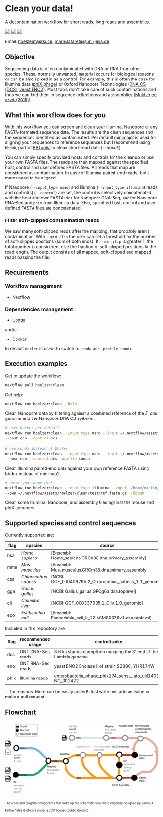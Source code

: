 # Clean your data!

A decontamination workflow for short reads, long reads and assemblies.

![](https://img.shields.io/badge/nextflow-19.10.0-brightgreen)
![](https://img.shields.io/badge/uses-docker-blue.svg)
![](https://img.shields.io/badge/uses-conda-yellow.svg)

Email: hoelzerm@rki.de, marie.lataretu@uni-jena.de

## Objective

Sequencing data is often contaminated with DNA or RNA from other species. These, normally unwanted, material occurs for biological reasons or can be also spiked in as a control. For example, this is often the case for Illumina data ([phiX phage](https://environmentalmicrobiome.biomedcentral.com/articles/10.1186/1944-3277-10-18)) or Oxford Nanopore
Technologies ([DNA CS (DCS)](https://assets.ctfassets.net/hkzaxo8a05x5/2IX56YmF5ug0kAQYoAg2Uk/159523e326b1b791e3b842c4791420a6/DNA_CS.txt), [yeast ENO2](https://www.yeastgenome.org/locus/S000001217)). Most tools don't take care of such contaminations and thus we can find them in sequence collections and asssemblies ([Mukherjee _et al_. (2015)](https://environmentalmicrobiome.biomedcentral.com/articles/10.1186/1944-3277-10-18)).

## What this workflow does for you

With this workflow you can screen and clean your Illumina, Nanopore or any FASTA-formated sequence date. The results are the clean sequences and the sequences identified as contaminated.
Per default [minimap2](https://github.com/lh3/minimap2) is used for aligning your sequences to reference sequences but I recommend using `bbduk`, part of [BBTools](https://github.com/BioInfoTools/BBMap), to clean short-read data (_--bbduk_).

You can simply specify provided hosts and controls for the cleanup or use your own FASTA files. The reads are then mapped against the specified host, control and user defined FASTA files. All reads that map are considered as contamination. In case of Illumina paired-end reads, both mates need to be aligned.

If Nanopore (`--input_type nano`) and Illumina (`--input_type illumina`) reads and control(s) (`--control`) are set, the control is selectively concatenated with the host and own FASTA: `dcs` for Nanopore DNA-Seq, `eno` for Nanopore RNA-Seq and `phix` from Illumina data.
Else, specified host, control and user defined FASTA files are concatenated.

### Filter soft-clipped contamination reads

We saw many soft-clipped reads after the mapping, that probably aren't contamination. With `--min_clip` the user can set a threshold for the number of soft-clipped positions (sum of both ends). If `--min_clip` is greater 1, the total number is considered, else the fraction of soft-clipped positions to the read length. The output consists of all mapped, soft-clipped and mapped reads passing the filer.

## Requirements

### Workflow management

- [Nextflow](https://www.nextflow.io/docs/latest/getstarted.html#installation)

### Dependencies management

- [Conda](https://docs.conda.io/en/latest/miniconda.html) 

and/or

- [Docker](https://docs.docker.com/get-docker/)

In default `docker` is used; to switch to `conda` use `-profile conda`.

## Execution examples

Get or update the workflow:

```bash
nextflow pull hoelzer/clean
```

Get help:

```bash
nextflow run hoelzer/clean --help
```

Clean Nanopore data by filtering against a combined reference of the _E. coli_ genome and the Nanopore DNA CS spike-in.  

```bash
# uses Docker per default
nextflow run hoelzer/clean --input_type nano --input ~/.nextflow/assets/hoelzer/clean/test/nanopore.fastq.gz \
--host eco --control dcs

# use conda instead of Docker
nextflow run hoelzer/clean --input_type nano --input ~/.nextflow/assets/hoelzer/clean/test/nanopore.fastq.gz \
--host eco --control dcs -profile conda
```

Clean Illumina paired-end data against your own reference FASTA using bbduk instead of minimap2.

```bash
# enter your home dir!
nextflow run hoelzer/clean --input_type illumina --input '/home/martin/.nextflow/assets/hoelzer/clean/test/illumina*.R{1,2}.fastq.gz' \
--own ~/.nextflow/assets/hoelzer/clean/test/ref.fasta.gz --bbduk
```

Clean some Illumina, Nanopore, and assembly files against the mouse and phiX genomes.  

## Supported species and control sequences

Currently supported are:

|flag | species | source|
|-----|---------|-------|
|hsa  | _Homo sapiens_       | [Ensembl: Homo_sapiens.GRCh38.dna.primary_assembly] |
|mmu  | _Mus musculus_       | [Ensembl: Mus_musculus.GRCm38.dna.primary_assembly] |
|csa  | _Chlorocebus sabeus_ | [NCBI: GCF_000409795.2_Chlorocebus_sabeus_1.1_genomic] |
|gga  | _Gallus gallus_      | [NCBI: Gallus_gallus.GRCg6a.dna.toplevel] |
|cli  | _Columba livia_      | [NCBI: GCF_000337935.1_Cliv_1.0_genomic] |
|eco  | _Escherichia coli_   | [Ensembl: Escherichia_coli_k_12.ASM80076v1.dna.toplevel] |

Included in this repository are:

|flag | recommended usage | control/spike | source |
|-----|-|---------|-------|
| dcs | ONT DNA-Seq reads |3.6 kb standard amplicon mapping the 3' end of the Lambda genome| https://assets.ctfassets.net/hkzaxo8a05x5/2IX56YmF5ug0kAQYoAg2Uk/159523e326b1b791e3b842c4791420a6/DNA_CS.txt |
| eno | ONT RNA-Seq reads |yeast ENO2 Enolase II of strain S288C, YHR174W| https://raw.githubusercontent.com/hoelzer/clean/master/controls/S288C_YHR174W_ENO2_coding.fsa |
| phix| Illumina reads |enterobacteria_phage_phix174_sensu_lato_uid14015, NC_001422| ftp://ftp.ncbi.nlm.nih.gov/genomes/Viruses/enterobacteria_phage_phix174_sensu_lato_uid14015/NC_001422.fna |

... for reasons. More can be easily added! Just write me, add an issue or make a pull request.

## Flowchart

![chart](data/figures/workflow.png)

<sub><sub>The icons and diagram components that make up the schematic view were originally designed by James A. Fellow Yates & nf-core under a CCO license (public domain).</sub></sub>